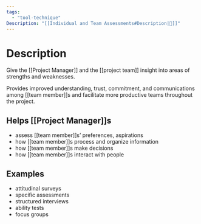 ```yaml
---
tags:
  - "tool-technique"
Description: "[[Individual and Team Assessments#Description|📝]]"
---
```

# Description
Give the [[Project Manager]] and the [[project team]] insight into areas of strengths and weaknesses.

Provides improved understanding, trust, commitment, and communications among [[team member]]s and facilitate more productive teams throughout the project.
## Helps [[Project Manager]]s
- assess [[team member]]s’ preferences, aspirations
- how [[team member]]s process and organize information
- how [[team member]]s make decisions
- how [[team member]]s interact with people
## Examples
- attitudinal surveys
- specific assessments
- structured interviews
- ability tests
- focus groups
